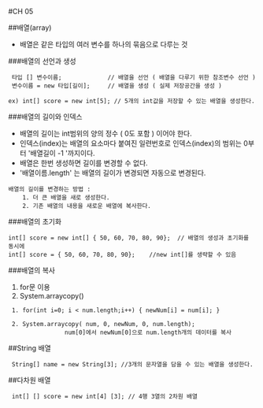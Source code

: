 #CH 05

##배열(array)
* 배열은 같은 타입의 여러 변수를 하나의 묶음으로 다루는 것

###배열의 선언과 생성

~~~
 타입 [] 변수이름;             // 배열을 선언 ( 배열을 다루기 위한 참조변수 선언 )
 변수이름 = new 타입[길이];     // 배열을 생성 ( 실제 저장공간을 생성 )

ex) int[] score = new int[5]; // 5개의 int값을 저장할 수 있는 배열을 생성한다.
~~~
###배열의 길이와 인덱스
* 배열의 길이는 int범위의 양의 정수 ( 0도 포함 ) 이어야 한다.
* 인덱스(index)는 배열의 요소마다 붙여진 일련번호로 인덱스(index)의 범위는 0부터 '배열길이 -1 '까지이다.
* 배열은 한번 생성하면 길이를 변경할 수 없다.
* '배열이름.length' 는 배열의 길이가 변경되면 자동으로 변경된다.

~~~
배열의 길이를 변경하는 방법 :
    1. 더 큰 배열을 새로 생성한다.
    2. 기존 배열의 내용을 새로운 배열에 복사한다.
~~~

###배열의 초기화

~~~
int[] score = new int[] { 50, 60, 70, 80, 90};  // 배열의 생성과 초기화를 동시에
int[] score = { 50, 60, 70, 80, 90};    //new int[]를 생략할 수 있음
~~~

###배열의 복사

1. for문 이용
2. System.arraycopy()

~~~
 1. for(int i=0; i < num.length;i++) { newNum[i] = num[i]; }

 2. System.arraycopy( num, 0, newNum, 0, num.length);
                num[0]에서 newNum[0]으로 num.length개의 데이터를 복사
~~~

##String 배열

~~~
 String[] name = new String[3]; //3개의 문자열을 담을 수 있는 배열을 생성한다.
~~~

##다차원 배열

~~~
 int[] [] score = new int[4] [3]; // 4행 3열의 2차원 배열

